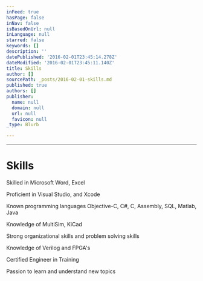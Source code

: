 ```yaml
---
inFeed: true
hasPage: false
inNav: false
isBasedOnUrl: null
inLanguage: null
starred: false
keywords: []
description: ''
datePublished: '2016-02-01T23:45:14.278Z'
dateModified: '2016-02-01T23:45:11.140Z'
title: Skills
author: []
sourcePath: _posts/2016-02-01-skills.md
published: true
authors: []
publisher:
  name: null
  domain: null
  url: null
  favicon: null
_type: Blurb

---
```

****

# Skills

Skilled in Microsoft Word, Excel

Proficient in Visual Studio, and Xcode

Known programming languages Objective-C, C\#, C, Assembly,
SQL, Matlab, Java

Knowledge of MultiSim, KiCad

Strong organizational skills and problem solving skills

Knowledge of Verilog and FPGA's

Certified Engineer in Training

Passion to learn and understand new topics
